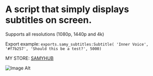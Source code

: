 # A script that simply displays subtitles on screen.
Supports all resolutions (1080p, 1440p and 4k)

Export example: ```exports.samy_subtitles:Subtitle( 'Inner Voice', '#f7b257', 'Should this be a test?', 5000)```


MY STORE: [SAMYHUB](https://samyhub.tebex.io/)

![Image Alt](https://i.imgur.com/IGSYI25.png)
